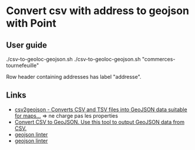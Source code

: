 # Convert csv with address to geojson with Point

## User guide

./csv-to-geoloc-geojson.sh <name of the csv filename without extension>
./csv-to-geoloc-geojson.sh "commerces-tournefeuille"
  
Row header containing addresses has label "addresse".

## Links
- [csv2geojson - Converts CSV and TSV files into GeoJSON data suitable for maps...](https://github.com/mapbox/csv2geojson) => ne charge pas les properties
- [Convert CSV to GeoJSON. Use this tool to output GeoJSON data from CSV.](https://www.convertcsv.com/csv-to-geojson.htm)
- [geojson linter](https://geojsonlint.com/)
- [geojson linter](https://geojson.io/)
